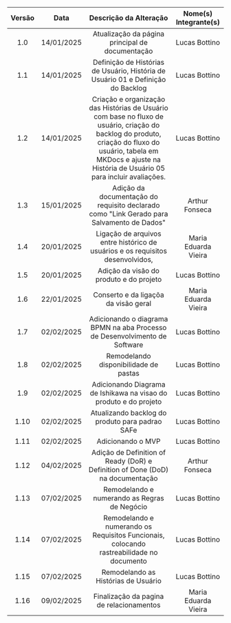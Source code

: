 | Versão |    Data    |                                                                                                Descrição da Alteração                                                                                                 | Nome(s) Integrante(s) |
| :----: | :--------: | :-------------------------------------------------------------------------------------------------------------------------------------------------------------------------------------------------------------------: | :-------------------: |
|  1.0   | 14/01/2025 |                                                                                    Atualização da página principal de documentação                                                                                    |     Lucas Bottino     |
|  1.1   | 14/01/2025 |                                                                   Definição de Histórias de Usuário, História de Usuário 01 e Definição do Backlog                                                                    |     Lucas Bottino     |
|  1.2   | 14/01/2025 | Criação e organização das Histórias de Usuário com base no fluxo de usuário, criação do backlog do produto, criação do fluxo do usuário, tabela em MKDocs e ajuste na História de Usuário 05 para incluir avaliações. |     Lucas Bottino     |
|  1.3   | 15/01/2025 |                                                               Adição da documentação do requisito declarado como "Link Gerado para Salvamento de Dados"                                                               |    Arthur Fonseca     |
|  1.4   | 20/01/2025 |                                                    Ligação de arquivos entre histórico de usuários e os requisitos desenvolvidos,                                                                     |     Maria Eduarda Vieira      |
|  1.5   | 20/01/2025 |                                                                                        Adição da visão do produto e do projeto                                                                                        |     Lucas Bottino     |
|  1.6   | 22/01/2025 |                                                                   Conserto e da ligaçõa da visão geral                                                                      |     Maria Eduarda Vieira     |
|  1.7   | 02/02/2025 |                                                                      Adicionando o diagrama BPMN na aba Processo de Desenvolvimento de Software                                                                       |     Lucas Bottino     |
|  1.8   | 02/02/2025 |                                                                                         Remodelando disponibilidade de pastas                                                                                         |     Lucas Bottino     |
|  1.9   | 02/02/2025 |                                                                           Adicionando Diagrama de Ishikawa na visao do produto e do projeto                                                                           |     Lucas Bottino     |
|  1.10  | 02/02/2025 |                                                                                    Atualizando backlog do produto para padrao SAFe                                                                                    |     Lucas Bottino     |
|  1.11  | 02/02/2025 |                                                                                                   Adicionando o MVP                                                                                                   |     Lucas Bottino     |
|  1.12  | 04/02/2025 |                                                                    Adição de Definition of Ready (DoR) e Definition of Done (DoD) na documentação                                                                     |    Arthur Fonseca     |
|  1.13  | 07/02/2025 |                                                                                     Remodelando e numerando as Regras de Negócio                                                                                      |     Lucas Bottino     |
|  1.14  | 07/02/2025 |                                                               Remodelando e numerando os Requisitos Funcionais, colocando rastreabilidade no documento                                                                |     Lucas Bottino     |
|  1.15  | 07/02/2025 |                                                                                          Remodelando as Histórias de Usuário                                                                                          |     Lucas Bottino     |
|  1.16  | 09/02/2025 |                                                                   Finalização da pagina de relacionamentos                                                                    |     Maria Eduarda Vieira     |